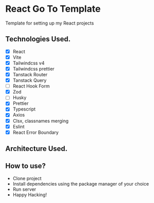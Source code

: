 # React Go To Template

Template for setting up my React projects

## Technologies Used.

- [x] React
- [x] Vite
- [x] Tailwindcss v4
- [x] Tailwindcss prettier
- [x] Tanstack Router
- [x] Tanstack Query
- [ ] React Hook Form
- [x] Zod
- [ ] Husky
- [x] Prettier
- [x] Typescript
- [x] Axios
- [x] Clsx, classnames merging
- [x] Eslint
- [x] React Error Boundary

## Architecture Used.

## How to use?

- Clone project
- Install dependencies using the package manager of your choice
- Run server
- Happy Hacking!
